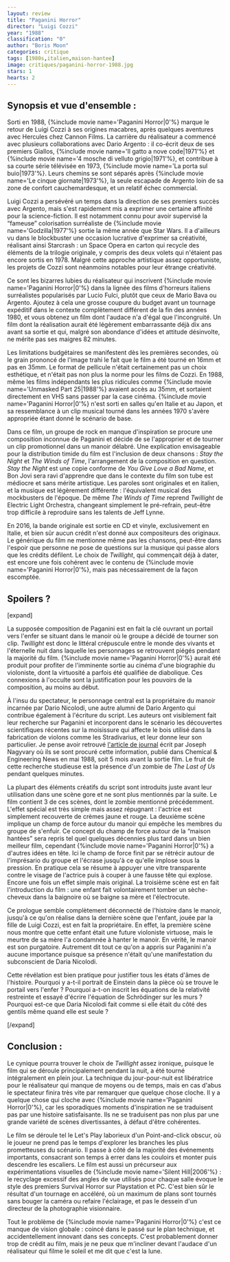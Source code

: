 ```yaml
---
layout: review
title: "Paganini Horror"
director: "Luigi Cozzi"
year: "1988"
classification: "0"
author: "Boris Moon"
categories: critique
tags: [1980s,italien,maison-hantee]
image: critiques/paganini-horror-1988.jpg
stars: 1
hearts: 2
---
```


## Synopsis et vue d'ensemble :

Sorti en 1988, {%include movie name='Paganini Horror|0'%} marque le retour de Luigi Cozzi à ses origines macabres, après quelques aventures avec Hercules chez Cannon Films. La carrière du réalisateur a commencé avec plusieurs collaborations avec Dario Argento : il co-écrit deux de ses premiers Giallos, {%include movie name='Il gatto a nove code|1971'%} et {%include movie name='4 mosche di velluto grigio|1971'%}, et contribue à sa courte série télévisée en 1973, {%include movie name='La porta sul buio|1973'%}. Leurs chemins se sont séparés après {%include movie name='Le cinque giornate|1973'%}, la seule escapade de Argento loin de sa zone de confort cauchemardesque, et un relatif échec commercial.

Luigi Cozzi a persévéré un temps dans la direction de ses premiers succès avec Argento, mais s'est rapidement mis a exprimer une certaine affinité pour la science-fiction. Il est notamment connu pour avoir supervisé la “fameuse” colorisation surréaliste de {%include movie name='Godzilla|1977'%} sortie la même année que Star Wars. Il a d'ailleurs vu dans le blockbuster une occasion lucrative d'exprimer sa créativité, réalisant ainsi Starcrash : un Space Opera en carton qui recycle des éléments de la trilogie originale, y compris des deux volets qui n'étaient pas encore sortis en 1978. Malgré cette approche artistique assez opportuniste, les projets de Cozzi sont néanmoins notables pour leur étrange créativité.

Ce sont les bizarres lubies du réalisateur qui inscrivent {%include movie name='Paganini Horror|0'%} dans la lignée des films d'horreurs italiens surréalistes popularisés par Lucio Fulci, plutôt que ceux de Mario Bava ou Argento. Ajoutez à cela une grosse coupure du budget avant un tournage expéditif dans le contexte complètement différent de la fin des années 1980, et vous obtenez un film dont l'audace n'a d'égal que l'incongruité. Un film dont la réalisation aurait été légèrement embarrassante déjà dix ans avant sa sortie et qui, malgré son abondance d'idées et attitude désinvolte, ne mérite pas ses maigres 82 minutes.

Les limitations budgétaires se manifestent dès les premières secondes, où le grain prononcé de l'image trahi le fait que le film a été tourné en 16mm et pas en 35mm. Le format de pellicule n'était certainement pas un choix esthétique, et n'était pas non plus la norme pour les films de Cozzi. En 1988, même les films indépendants les plus ridicules comme {%include movie name='Unmasked Part 25|1988'%} avaient accès au 35mm, et sortaient directement en VHS sans passer par la case cinéma. {%include movie name='Paganini Horror|0'%} n'est sorti en salles qu'en Italie et au Japon, et sa ressemblance à un clip musical tourné dans les années 1970 s'avère appropriée étant donné le scénario de base.

Dans ce film, un groupe de rock en manque d'inspiration se procure une composition inconnue de Paganini et décide de se l'approprier et de tourner un clip promotionnel dans un manoir délabré. Une explication envisageable pour la distribution timide du film est l'inclusion de deux chansons : *Stay the Night* et *The Winds of Time*, l'arrangement de la composition en question. *Stay the Night* est une copie conforme de *You Give Love a Bad Name*, et Bon Jovi sera ravi d'apprendre que dans le contexte du film son tube est médiocre et sans mérite artistique. Les paroles sont originales et en italien, et la musique est légèrement différente : l'équivalent musical des mockbusters de l'époque. De même *The Winds of Time* reprend *Twillight* de Electric Light Orchestra, changeant simplement le pré-refrain, peut-être trop difficile à reproduire sans les talents de Jeff Lynne.

En 2016, la bande originale est sortie en CD et vinyle, exclusivement en Italie, et bien sûr aucun crédit n'est donné aux compositeurs des originaux. Le générique du film ne mentionne même pas les chansons, peut-être dans l'espoir que personne ne pose de questions sur la musique qui passe alors que les crédits défilent. Le choix de *Twillight*, qui commençait déjà à dater, est encore une fois cohérent avec le contenu de {%include movie name='Paganini Horror|0'%}, mais pas nécessairement de la façon escomptée.

## Spoilers ?

[expand]

La supposée composition de Paganini est en fait la clé ouvrant un portail vers l'enfer se situant dans le manoir où le groupe a décidé de tourner son clip. *Twillight* est donc le littéral crépuscule entre le monde des vivants et l'éternelle nuit dans laquelle les personnages se retrouvent piégés pendant la majorité du film. {%include movie name='Paganini Horror|0'%} aurait été produit pour profiter de l'imminente sortie au cinéma d'une biographie du violoniste, dont la virtuosité a parfois été qualifiée de diabolique. Ces connexions à l'occulte sont la justification pour les pouvoirs de la composition, au moins au début.

À l'insu du spectateur, le personnage central est la propriétaire du manoir incarnée par Dario Nicolodi, une autre alumni de Dario Argento qui contribue également à l'écriture du script. Les auteurs ont visiblement fait leur recherche sur Paganini et incorporent dans le scénario les découvertes scientifiques récentes sur la moisissure qui affecte le bois utilisé dans la fabrication de violons comme les Stradivarius, et leur donne leur son particulier. Je pense avoir retrouvé [l'article de journal](https://www.researchgate.net/publication/231228343_The_Chemistry_of_a_Stradivarius) écrit par Joseph Nagyvary où ils se sont procuré cette information, publié dans Chemical & Engineering News en mai 1988, soit 5 mois avant la sortie film. Le fruit de cette recherche studieuse est la présence d'un zombie de *The Last of Us* pendant quelques minutes.

La plupart des éléments créatifs du script sont introduits juste avant leur utilisation dans une scène gore et ne sont plus mentionnés par la suite. Le film contient 3 de ces scènes, dont le zombie mentionné précédemment. L'effet spécial est très simple mais assez répugnant : l'actrice est simplement recouverte de crèmes jaune et rouge. La deuxième scène implique un champ de force autour du manoir qui empêche les membres du groupe de s'enfuir. Ce concept du champ de force autour de la “maison hantées” sera repris tel quel quelques décennies plus tard dans un bien meilleur film, cependant {%include movie name='Paganini Horror|0'%} a d'autres idées en tête. Ici le champ de force finit par se rétrécir autour de l'imprésario du groupe et l'écrase jusqu'à ce qu'elle implose sous la pression. En pratique cela se résume à appuyer une vitre transparente contre le visage de l'actrice puis à couper à une fausse tête qui explose. Encore une fois un effet simple mais original. La troisième scène est en fait l'introduction du film : une enfant fait volontairement tomber un sèche-cheveux dans la baignoire où se baigne sa mère et l'électrocute.

Ce prologue semble complètement déconnecté de l'histoire dans le manoir, jusqu'à ce qu'on réalise dans la dernière scène que l'enfant, jouée par la fille de Luigi Cozzi, est en fait la propriétaire. En effet, la première scène nous montre que cette enfant était une future violoniste virtuose, mais le meurtre de sa mère l'a condamnée à hanter le manoir. En vérité, le manoir est son purgatoire. Autrement dit tout ce qu'on a appris sur Paganini n'a aucune importance puisque sa présence n'était qu'une manifestation du subconscient de Daria Nicolodi.

Cette révélation est bien pratique pour justifier tous les états d'âmes de l'histoire. Pourquoi y a-t-il portrait de Einstein dans la pièce où se trouve le portail vers l'enfer ? Pourquoi a-t-on inscrit les équations de la relativité restreinte et essayé d'écrire l'équation de Schrödinger sur les murs ? Pourquoi est-ce que Daria Nicolodi fait comme si elle était du côté des gentils même quand elle est seule ?

[/expand]

## Conclusion :

Le cynique pourra trouver le choix de *Twillight* assez ironique, puisque le film qui se déroule principalement pendant la nuit, a été tourné intégralement en plein jour. La technique du jour-pour-nuit est libératrice pour le réalisateur qui manque de moyens ou de temps, mais en cas d'abus le spectateur finira très vite par remarquer que quelque chose cloche. Il y a quelque chose qui cloche avec {%include movie name='Paganini Horror|0'%}, car les sporadiques moments d'inspiration ne se traduisent pas par une histoire satisfaisante. Ils ne se traduisent pas non plus par une grande variété de scènes divertissantes, à défaut d'être cohérentes.

Le film se déroule tel le Let's Play laborieux d'un Point-and-click obscur, où le joueur ne prend pas le temps d'explorer les branches les plus prometteuses du scénario. Il passe à côté de la majorité des événements importants, consacrant son temps à errer dans les couloirs et monter puis descendre les escaliers. Le film est aussi un précurseur aux expérimentations visuelles de {%include movie name='Silent Hill|2006'%} : le recyclage excessif des angles de vue utilisés pour chaque salle évoque le style des premiers Survival Horror sur Playstation et PC. C'est bien sûr le résultat d'un tournage en accéléré, où un maximum de plans sont tournés sans bouger la caméra ou refaire l'éclairage, et pas le dessein d'un directeur de la photographie visionnaire.

Tout le problème de {%include movie name='Paganini Horror|0'%} c'est ce manque de vision globale : coincé dans le passé sur le plan technique, et accidentellement innovant dans ses concepts. C'est probablement donner trop de crédit au film, mais je ne peux que m'incliner devant l'audace d'un réalisateur qui filme le soleil et me dit que c'est la lune.
